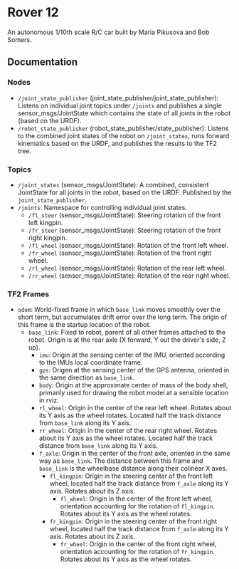 # Rover 12

An autonomous 1/10th scale R/C car built by Maria Pikusova and Bob Somers.

## Documentation

### Nodes

* `/joint_state_publisher` (joint\_state\_publisher/joint\_state\_publisher):
  Listens on individual joint topics under `/joints` and  publishes a single
  sensor\_msgs/JointState which contains the state of all joints in the robot
  (based on the URDF).
* `/robot_state_publisher` (robot\_state\_publisher/state\_publisher): Listens
  to the combined joint states of the robot on `/joint_states`, runs forward
  kinematics based on the URDF, and publishes the results to the TF2 tree.

### Topics

* `/joint_states` (sensor\_msgs/JointState): A combined, consistent JointState
  for all joints in the robot, based on the URDF. Published by the
  `joint_state_publisher`.
* `/joints`: Namespace for controlling individual joint states.
  * `/fl_steer` (sensor\_msgs/JointState): Steering rotation of the front left kingpin.
  * `/fr_steer` (sensor\_msgs/JointState): Steering rotation of the front right kingpin.
  * `/fl_wheel` (sensor\_msgs/JointState): Rotation of the front left wheel.
  * `/fr_wheel` (sensor\_msgs/JointState): Rotation of the front right wheel.
  * `/rl_wheel` (sensor\_msgs/JointState): Rotation of the rear left wheel.
  * `/rr_wheel` (sensor\_msgs/JointState): Rotation of the rear right wheel.

### TF2 Frames
* `odom`: World-fixed frame in which `base_link` moves smoothly over the short
  term, but accumulates drift error over the long term. The origin of this frame
  is the startup location of the robot.
  * `base_link`: Fixed to robot, parent of all other frames attached to the
    robot. Origin is at the rear axle (X forward, Y out the driver's side, Z
    up).
    * `imu`: Origin at the sensing center of the IMU, oriented according to the
      IMUs local coordinate frame.
    * `gps`: Origen at the sensing center of the GPS antenna, oriented in the
      same direction as `base_link`.
    * `body`: Origin at the approximate center of mass of the body shell,
      primarily used for drawing the robot model at a sensible location in rviz.
    * `rl_wheel`: Origin in the center of the rear left wheel. Rotates about
      its Y axis as the wheel rotates. Located half the track distance from
      `base_link` along its Y axis.
    * `rr_wheel`: Origin in the center of the rear right wheel. Rotates about
      its Y axis as the wheel rotates. Located half the track distance from
      `base_link` along its Y axis.
    * `f_axle`: Origin in the center of the front axle, oriented in the same
      way as `base_link`. The distance between this frame and `base_link` is the
      wheelbase distance along their colinear X axes.
      * `fl_kingpin`: Origin in the steering center of the front left wheel,
        located half the track distance from `f_axle` along its Y axis. Rotates
        about its Z axis.
        * `fl_wheel`: Origin in the center of the front left wheel, orientation
          accounting for the rotation of `fl_kingpin`. Rotates about its Y axis
          as the wheel rotates.
      * `fr_kingpin`: Origin in the steering center of the front right wheel,
        located half the track distance from `f_axle` along its Y axis. Rotates
        about its Z axis.
        * `fr_wheel`: Origin in the center of the front right wheel, orientation
          accounting for the rotation of `fr_kingpin`. Rotates about its Y axis
          as the wheel rotates.

